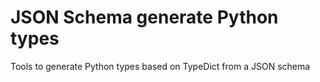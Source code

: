 # JSON Schema generate Python types

Tools to generate Python types based on TypeDict from a JSON schema
